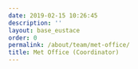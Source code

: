 ```yaml
---
date: 2019-02-15 10:26:45
description: ''
layout: base_eustace
order: 0
permalink: /about/team/met-office/
title: Met Office (Coordinator)
---
```



